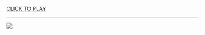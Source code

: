 
<a href="https://premium76.site?title=tcg_games_unblocked&ref=13M">CLICK TO PLAY</a></h3>
<hr>

<a href="https://premium76.site?title=tcg_games_unblocked&ref=13M"><img src="https://clearcache.store/games.png"></a>



